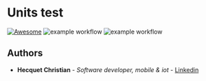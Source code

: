 # Units test

[![Awesome](https://cdn.rawgit.com/sindresorhus/awesome/d7305f38d29fed78fa85652e3a63e154dd8e8829/media/badge.svg)](https://www.youtube.com/watch?v=dQw4w9WgXcQ)
![example workflow](https://github.com/Kryss13/Units-test/actions/workflows/nodeci.yml/badge.svg)
![example workflow](https://github.com/Kryss13/Units-test/actions/workflows/cypress.yml/badge.svg)

## Authors

* **Hecquet Christian** - *Software developer, mobile & iot* - [Linkedin](https://www.linkedin.com/in/christian-hecquet-978665178/)

